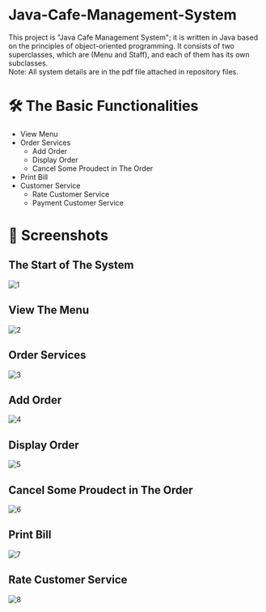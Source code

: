 # Java-Cafe-Management-System
This project is "Java Cafe Management System"; it is written in Java based on the principles of object-oriented programming. It consists of two superclasses, which are (Menu and Staff), and each of them has its own subclasses.
<br>
Note: All system details are in the pdf file attached in repository files.

# 🛠️ The Basic Functionalities
* View Menu
* Order Services
  * Add Order
  * Display Order
  * Cancel Some Proudect in The Order
* Print Bill
* Customer Service
  * Rate Customer Service
  * Payment Customer Service
  
# 📸 Screenshots
## The Start of The System
![1](https://user-images.githubusercontent.com/126514202/222931618-160f7566-36f6-437c-9d80-93c4bb634692.png)

## View The Menu
![2](https://user-images.githubusercontent.com/126514202/222931617-d7650655-65f3-43a4-82f4-c12fa35c060a.png)


## Order Services
![3](https://user-images.githubusercontent.com/126514202/222931616-7d5485ee-7184-4909-83c7-2c270969382c.png)


## Add Order
![4](https://user-images.githubusercontent.com/126514202/222931615-62f9cce7-3fe0-489d-9a2f-a50891f57142.png)

## Display Order
![5](https://user-images.githubusercontent.com/126514202/222931614-3362c0d1-dd32-4937-a51d-462d191cd36a.png)

## Cancel Some Proudect in The Order
![6](https://user-images.githubusercontent.com/126514202/222931612-233969d1-c318-413a-b29f-378c690adb7e.png)

## Print Bill
![7](https://user-images.githubusercontent.com/126514202/222931611-d31dd411-fa93-4850-98e5-3042e5d53f0e.png)

## Rate Customer Service
![8](https://user-images.githubusercontent.com/126514202/222931610-ea4a775b-2f75-42ea-8506-f8a74d5400fe.png)

